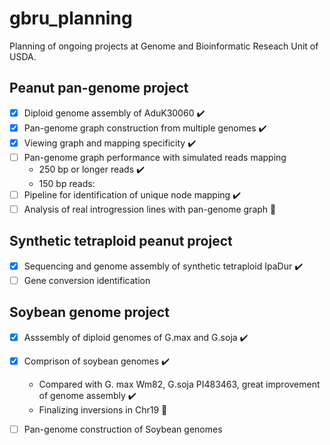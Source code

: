 # gbru_planning
Planning of ongoing projects at Genome and Bioinformatic Reseach Unit of USDA.

## Peanut pan-genome project
- [x] Diploid genome assembly of AduK30060 :heavy_check_mark:
- [x] Pan-genome graph construction from multiple genomes :heavy_check_mark:
- [x] Viewing graph and mapping specificity :heavy_check_mark:
- [ ] Pan-genome graph performance with simulated reads mapping
   - 250 bp or longer reads :heavy_check_mark:
   - 150 bp reads: 
- [ ] Pipeline for identification of unique node mapping  :heavy_check_mark:
- [ ] Analysis of real introgression lines with pan-genome graph :flight_departure:

## Synthetic tetraploid peanut project
- [x] Sequencing and genome assembly of synthetic tetraploid IpaDur :heavy_check_mark:
- [ ] Gene conversion identification

## Soybean genome project
- [x] Asssembly of diploid genomes of G.max and G.soja :heavy_check_mark:
- [x] Comprison of soybean genomes :heavy_check_mark:
  - Compared with G. max Wm82, G.soja PI483463, great improvement of genome assembly :heavy_check_mark:
  - Finalizing inversions in Chr19 :flight_departure:
- [ ] Pan-genome construction of Soybean genomes


